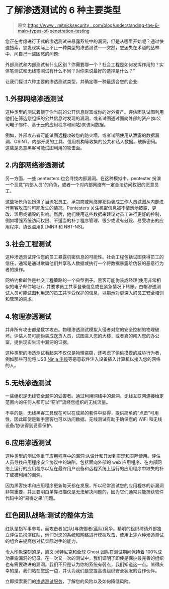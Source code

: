 # 了解渗透测试的 6 种主要类型

> 原文:[https://www . mitnicksecurity . com/blog/understanding-the-6-main-types-of-penetration-testing](https://www.mitnicksecurity.com/blog/understanding-the-6-main-types-of-penetration-testing)

您正在考虑进行正式的渗透测试来暴露系统中的漏洞，但是从哪里开始呢？通过快速搜索，您发现实际上不止一种类型的渗透测试——突然，您迷失在术语的丛林中，问自己一些困惑的问题:

外部测试和内部测试有什么区别？你需要哪一个？社会工程是如何发挥作用的？实体笔测试和无线笔测试有什么不同？对你来说最好的选择是什么？”

让我们探讨六种主要的渗透测试类型，并确定哪一种最适合您的企业:

## 1.外部网络渗透测试

这种类型的测试着眼于你当前的公开信息财富或你的对外资产。评估团队试图利用他们在筛选您组织的公共信息时发现的漏洞，或者试图通过面向外部的资产(如公司电子邮件、基于云的应用程序和网站)来访问数据。

例如，外部攻击者可能试图远程攻破您的防火墙，或者试图使用从泄露的数据漏洞、OSINT、内部开发的工具、信用机构等收集的公共和私人数据。破解密码。这些是恶意黑客可能试图利用的攻击面。

## 2.内部网络渗透测试

另一方面，一些 pentesters 也会寻找内部漏洞。在这种模拟中，pentester 扮演一个恶意“内部人员”的角色，或者一个对内部网络有一定合法访问权限的恶意员工。

这些场景角色扮演了当流氓员工、承包商或网络罪犯伪装成工作人员试图从内部进行黑客攻击时可能发生的情况。Pentesters 关注机密信息被不情愿地披露、更改、滥用或销毁的影响。然后，他们使用这些数据来建议对员工进行更好的控制，例如增强系统访问权限、不适当的补丁程序管理、很少或没有分段、易受攻击的应用程序、协议滥用(LLMNR 和 NBT-NS)。

## 3.社会工程测试

这种渗透测试评估您的员工暴露机密信息的可能性。社会工程包括试图获得员工的信任，通常是通过欺骗他们共享私人数据或执行一个将数据暴露给伪装的恶意行为者的操作。

网络钓鱼邮件是社交工程策略的一个典型例子。黑客可能伪装成经理(使用非常相似的电子邮件地址)，并要求员工共享登录信息或在紧急情况下转账。白帽渗透测试人员可能试图利用您的员工共享受保护的信息，以揭示对更深入的员工安全培训和管理的需求。

## 4.物理渗透测试

并非所有攻击都是数字攻击。物理渗透测试模拟入侵者对您的安全控制的物理破坏。评估人员可能伪装成送货人员，试图进入您的大楼，或者真的闯入您的办公室，提供现实生活中漏洞的证据。

这种类型的渗透测试看起来不仅仅是物理盗窃，还考虑了偷偷摸摸的威胁行为者，例如那些可能将 USB [Ninja 电缆](/blog/the-latest-malware-threat-the-usb-ninja-cable)等恶意软件注入设备插入计算机以接入您的网络的人。

## 5.无线渗透测试

一些组织是无线安全漏洞的受害者。通过利用网络中的漏洞，无线互联网连接给定范围内的任何人都可以“窃听”流经您组织的无线流量。

不幸的是，无线黑客工具现在可以在成熟的套件中获得，提供简单的“点击”可用性，因此即使是新手黑客也可以访问数据。无线测试有助于确保您的 WiFi 和无线设备/协议得到妥善保护。

## 6.应用渗透测试

这种类型的测试侧重于应用程序中的漏洞:从设计和开发到实现和实际使用。评估人员寻找应用程序安全协议中的缺陷，包括面向外部的 web 应用程序、在内部网络上运行的应用程序以及在最终用户设备和远程系统上运行的应用程序中缺失的补丁或被利用的漏洞。

因为黑客技术和应用程序更新每天都在发展，所以经常测试您的应用程序的新漏洞非常重要，并且要明白单靠扫描仪是无法解决问题的，因为它们通常只能捕获软件代码中的“易得之果”问题。

## 红色团队战略:测试的整体方法

红队是指军事参考，而攻击者(红队)与防御者(蓝队)竞争。精明的组织聘请外部独立评估员扮演红队，他们对您的系统和网络进行模拟攻击，使用上述六种渗透测试的组合来提高您对抗实际对手的能力。

令人印象深刻的是，凯文·米特尼克和全球 Ghost 团队在测试期间保持着 100%成功暴露漏洞的记录。在一次又一次的测试中，我们证明了即使是保护最完善的组织也有需要改进的漏洞。我们不只是认为你的系统有弱点，我们知道这一点。值得庆幸的是，我们站在您这一边，并认为我们是您提高贵组织安全状况的合作伙伴。

立即探索我们的[渗透测试服务](/penetration-testing)，了解您的风险以及如何降低风险。